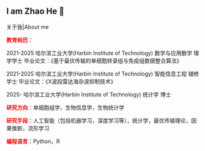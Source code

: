 ## I am Zhao He 👋

关于我|About me

**<font color="red">教育经历</font>**：

2021-2025  哈尔滨工业大学(Harbin Institute of Technology)  数学与应用数学  理学学士    毕业论文：《基于最优传输的单细胞转录组与免疫组数据整合算法》

2021-2025  哈尔滨工业大学(Harbin Institute of Technology)   智能信息工程    辅修学士    毕业论文：《X波段雷达海杂波抑制技术》
         
2025-       哈尔滨工业大学(Harbin Institute of Technology)  统计学          博士

**<font color="red">研究方向</font>**：单细胞组学，生物信息学，生物统计学

**<font color="red">研究手段</font>**：人工智能（包括机器学习，深度学习等），统计学，最优传输理论，因果推断，流形学习

**<font color="red">编程语言</font>**：Python，R

<!--
**Sawyer-HIT/Sawyer-HIT** is a ✨ _special_ ✨ repository because its `README.md` (this file) appears on your GitHub profile.

Here are some ideas to get you started:

- 🔭 I’m currently working on ...
- 🌱 I’m currently learning ...
- 👯 I’m looking to collaborate on ...
- 🤔 I’m looking for help with ...
- 💬 Ask me about ...
- 📫 How to reach me: ...
- 😄 Pronouns: ...
- ⚡ Fun fact: ...
-->
